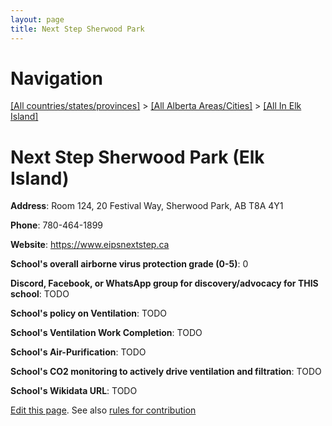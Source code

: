 ```yaml
---
layout: page
title: Next Step Sherwood Park
---
```

# Navigation

[[All countries/states/provinces]](../../..) > [[All Alberta Areas/Cities]](../..) > [[All In Elk Island]](..)

# Next Step Sherwood Park (Elk Island)

**Address**: Room 124, 20 Festival Way, Sherwood Park, AB T8A 4Y1

**Phone**: 780-464-1899

**Website**: <https://www.eipsnextstep.ca>

**School's overall airborne virus protection grade (0-5)**: 0

**Discord, Facebook, or WhatsApp group for discovery/advocacy for THIS school**: TODO

**School's policy on Ventilation**: TODO

**School's Ventilation Work Completion**: TODO

**School's Air-Purification**: TODO

**School's CO2 monitoring to actively drive ventilation and filtration**: TODO

**School's Wikidata URL**: TODO


[Edit this page](https://github.com/ventilate-schools/AB/edit/main/./Elk_Island/Next_Step_Sherwood_Park.md). See also [rules for contribution](../../../contribution-rules/)